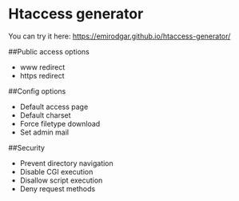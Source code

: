 # Htaccess generator

You can try it here: https://emirodgar.github.io/htaccess-generator/

##Public access options
- www redirect
- https redirect

##Config options
- Default access page
- Default charset
- Force filetype download
- Set admin mail

##Security
- Prevent directory navigation
- Disable CGI execution
- Disallow script execution
- Deny request methods
